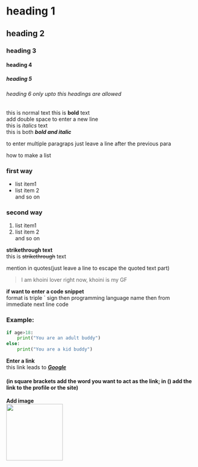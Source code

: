 # heading 1
## heading 2
### heading 3
#### heading 4
##### heading 5
###### heading 6 only upto this headings are allowed

this is normal text
this is **bold** text  
add double space to enter a new line  
this is *italics* text  
this is both ***bold and italic***  

to enter multiple paragraps just leave a line after the previous para  

how to make a list  
### **first way**
- list item1
- list item 2  
and so on

### **second way**
1. list item1  
2. list item 2  
and so on  

**strikethrough text**  
this is ~~strikethrough~~ text

mention in quotes(just leave a line to escape the quoted text part)   
>I am khoini lover
right now, khoini is my GF

**if want to enter a code snippet**  
format is triple ` sign then programming language name then from immediate next line code  
### Example:
```python
if age>18:
    print("You are an adult buddy")
else:
    print("You are a kid buddy")
```

**Enter a link**  
this link leads to ***[Google](www.google.co.in)***  
#### (in square brackets add the word you want to act as the link; in () add the link to the profile or the site)

**Add image**  
<img src="https://www.google.com/imgres?imgurl=https%3A%2F%2Fimages.pexels.com%2Fphotos%2F1280162%2Fpexels-photo-1280162.jpeg%3Fcs%3Dsrgb%26dl%3Dpexels-jeswin-thomas-1280162.jpg%26fm%3Djpg&tbnid=_viKcz7X14ac2M&vet=12ahUKEwjjr4Ws9LSDAxVxSWwGHcKqDtQQMygAegQIARBx..i&imgrefurl=https%3A%2F%2Fwww.pexels.com%2Fsearch%2Flonely%2F&docid=WUdTmSR0wQjuoM&w=5955&h=3970&q=lonely%20wallpaper&client=opera&ved=2ahUKEwjjr4Ws9LSDAxVxSWwGHcKqDtQQMygAegQIARBx" height=150, width=150>


